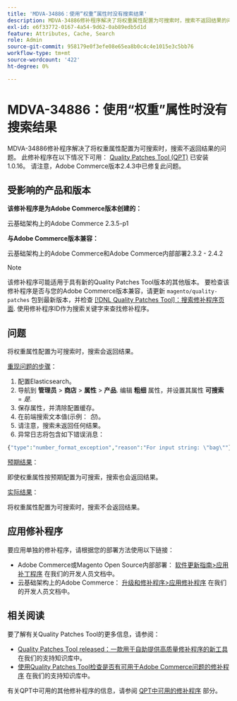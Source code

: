 ```yaml
---
title: 'MDVA-34886：使用“权重”属性时没有搜索结果'
description: MDVA-34886修补程序解决了将权重属性配置为可搜索时，搜索不返回结果的问题。 安装[Quality Patches Tool (QPT)](/help/announcements/adobe-commerce-announcements/magento-quality-patches-released-new-tool-to-self-serve-quality-patches.md) 1.0.16后，即可使用此修补程序。 请注意，Adobe Commerce版本2.4.3中已修复此问题。
exl-id: e6f33772-0167-4a54-9d62-0ab89edb5d1d
feature: Attributes, Cache, Search
role: Admin
source-git-commit: 958179e0f3efe08e65ea8b0c4c4e1015e3c5bb76
workflow-type: tm+mt
source-wordcount: '422'
ht-degree: 0%

---
```


# MDVA-34886：使用“权重”属性时没有搜索结果

MDVA-34886修补程序解决了将权重属性配置为可搜索时，搜索不返回结果的问题。 此修补程序在以下情况下可用： [Quality Patches Tool (QPT)](/help/announcements/adobe-commerce-announcements/magento-quality-patches-released-new-tool-to-self-serve-quality-patches.md) 已安装1.0.16。 请注意，Adobe Commerce版本2.4.3中已修复此问题。

## 受影响的产品和版本

**该修补程序是为Adobe Commerce版本创建的：**

云基础架构上的Adobe Commerce 2.3.5-p1

**与Adobe Commerce版本兼容：**

云基础架构上的Adobe Commerce和Adobe Commerce内部部署2.3.2 - 2.4.2

>[!NOTE]
>
>该修补程序可能适用于具有新的Quality Patches Tool版本的其他版本。 要检查该修补程序是否与您的Adobe Commerce版本兼容，请更新 `magento/quality-patches` 包到最新版本，并检查 [[!DNL Quality Patches Tool]：搜索修补程序页面](https://devdocs.magento.com/quality-patches/tool.html#patch-grid). 使用修补程序ID作为搜索关键字来查找修补程序。

## 问题

将权重属性配置为可搜索时，搜索会返回结果。

<u>重现问题的步骤</u>：

1. 配置Elasticsearch。
1. 导航到 **管理员** > **商店** > **属性** > **产品**. 编辑 **粗细** 属性，并设置其属性 **可搜索** = *是*.
1. 保存属性，并清除配置缓存。
1. 在前端搜索文本值(示例： *包*)。
1. 请注意，搜索未返回任何结果。
1. 异常日志将包含如下错误消息：

```php
{"type":"number_format_exception","reason":"For input string: \"bag\""}
```

<u>预期结果</u>：

即使权重属性按预期配置为可搜索，搜索也会返回结果。

<u>实际结果</u>：

将权重属性配置为可搜索时，搜索不会返回结果。

## 应用修补程序

要应用单独的修补程序，请根据您的部署方法使用以下链接：

* Adobe Commerce或Magento Open Source内部部署： [软件更新指南>应用补丁程序](https://devdocs.magento.com/guides/v2.4/comp-mgr/patching/mqp.html) 在我们的开发人员文档中。
* 云基础架构上的Adobe Commerce： [升级和修补程序>应用修补程序](https://devdocs.magento.com/cloud/project/project-patch.html) 在我们的开发人员文档中。

## 相关阅读

要了解有关Quality Patches Tool的更多信息，请参阅：

* [Quality Patches Tool released：一款用于自助提供高质量修补程序的新工具](/help/announcements/adobe-commerce-announcements/magento-quality-patches-released-new-tool-to-self-serve-quality-patches.md) 在我们的支持知识库中。
* [使用Quality Patches Tool检查是否有可用于Adobe Commerce问题的修补程序](/help/support-tools/patches-available-in-qpt-tool/check-patch-for-magento-issue-with-magento-quality-patches.md) 在我们的支持知识库中。

有关QPT中可用的其他修补程序的信息，请参阅 [QPT中可用的修补程序](https://support.magento.com/hc/en-us/sections/360010506631-Patches-available-in-QPT-tool-) 部分。

